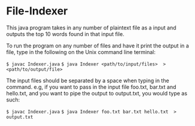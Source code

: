 # File-Indexer

This java program takes in any number of plaintext file as a input and outputs the top 10 words found in that input file.

To run the program on any number of files and have it print the output in a file, type in the following on the Unix command line terminal:

`$ javac Indexer.java`
`$ java Indexer <path/to/input/files>  > <path/to/output/file>`

The input files should be separated by a space when typing in the command. e.g, if you want to pass in the input file foo.txt, bar.txt and hello.txt, and you want to pipe the output to output.txt, you would type as such:

`$ javac Indexer.java`
`$ java Indexer foo.txt bar.txt hello.txt  > output.txt`